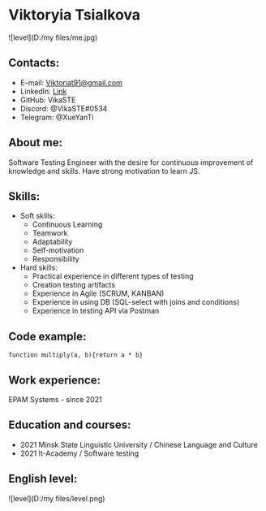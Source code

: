 # Viktoryia Tsialkova
![level](D:/my files/me.jpg)
## Contacts:
* E-mail: Viktoriat91@gmail.com
* LinkedIn: [Link](https://www.linkedin.com/in/viktoryia-tsialkova-614907204/)
* GitHub: VikaSTE
* Discord: @VikaSTE#0534
* Telegram: @XueYanTi
## About me:
Software Testing Engineer with the desire for continuous improvement of knowledge and skills. Have strong motivation to learn JS.
## Skills:
* Soft skills:
    + Continuous Learning
    + Teamwork
    + Adaptability
    + Self-motivation
    + Responsibility
* Hard skills:
    + Practical experience in different types of testing
    + Creation testing artifacts
    + Experience in Agile (SCRUM, KANBAN)
    + Experience in using DB (SQL-select with joins and conditions)
    + Experience in testing API via Postman
## Code example:
`function multiply(a, b){return a * b}`
## Work experience:
EPAM Systems - since 2021
## Education and courses:
* 2021 Minsk State Linguistic University / Chinese Language and Culture
* 2021 It-Academy / Software testing 
## English level:
![level](D:/my files/level.png)
